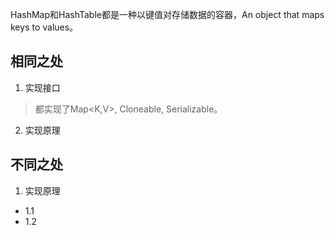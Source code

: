 HashMap和HashTable都是一种以键值对存储数据的容器，An object that maps keys to values。

## 相同之处
1. 实现接口
> 都实现了Map<K,V>, Cloneable, Serializable。

2. 实现原理

## 不同之处
1. 实现原理
 + 1.1
 + 1.2